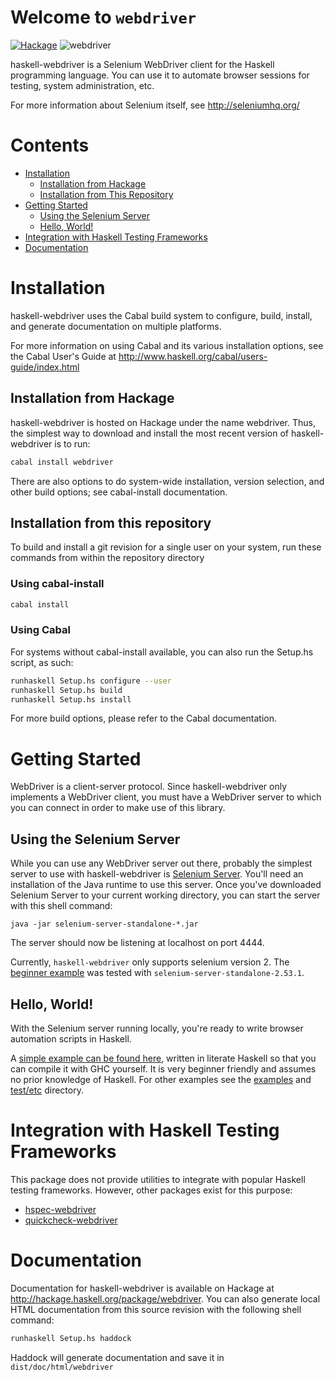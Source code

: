 
# Welcome to `webdriver`

[![Hackage](https://img.shields.io/hackage/v/webdriver.svg)](https://hackage.haskell.org/package/webdriver) ![webdriver](https://github.com/haskell-webdriver/haskell-webdriver/workflows/ci/badge.svg)

haskell-webdriver is a Selenium WebDriver client for the Haskell programming language. You can use it to automate browser sessions for testing, system administration, etc.

For more information about Selenium itself, see http://seleniumhq.org/

# Contents
* [Installation](#installation)
    * [Installation from Hackage](#installation-from-hackage)
    * [Installation from This Repository](#installation-from-this-repository)
* [Getting Started](#getting-started)
    * [Using the Selenium Server](#using-the-selenium-server)
    * [Hello, World!](#hello-world)
* [Integration with Haskell Testing Frameworks](#integration-with-haskell-testing-frameworks)
* [Documentation](#documentation)

# Installation
haskell-webdriver uses the Cabal build system to configure, build, install, and generate documentation on multiple platforms.

For more information on using Cabal and its various installation options, see the Cabal User's Guide at http://www.haskell.org/cabal/users-guide/index.html

## Installation from Hackage
haskell-webdriver is hosted on Hackage under the name webdriver. Thus, the simplest way to download and install the most recent version of haskell-webdriver is to run:

```sh
cabal install webdriver
```
There are also options to do system-wide installation, version selection, and other build options; see cabal-install documentation.

## Installation from this repository

To build and install a git revision for a single user on your system, run these commands from within the repository directory


### Using cabal-install

```sh
cabal install
```

### Using Cabal

For systems without cabal-install available, you can also run the Setup.hs
script, as such:

```sh
runhaskell Setup.hs configure --user
runhaskell Setup.hs build
runhaskell Setup.hs install
```

For more build options, please refer to the Cabal documentation.


# Getting Started

WebDriver is a client-server protocol. Since haskell-webdriver only implements a WebDriver client, you must have a WebDriver server to which you can connect in order to make use of this library.

## Using the Selenium Server
While you can use any WebDriver server out there, probably the simplest server to use with haskell-webdriver is [Selenium Server](http://docs.seleniumhq.org/download/). You'll need an installation of the Java runtime to use this server. Once you've downloaded Selenium Server to your current working directory, you can start the server with this shell command:

    java -jar selenium-server-standalone-*.jar

The server should now be listening at localhost on port 4444.

Currently, `haskell-webdriver` only supports selenium version 2.
The [beginner example](/examples/readme-example-beginner.md) was
tested with `selenium-server-standalone-2.53.1`.

## Hello, World!
With the Selenium server running locally, you're ready to write browser automation scripts in Haskell.

A [simple example can be found here](/examples/readme-example-beginner.md), written in literate Haskell so that you can compile it with GHC yourself. It is very beginner friendly and assumes no prior knowledge of Haskell. For other examples see the [examples](examples/) and [test/etc](test/etc/) directory.


# Integration with Haskell Testing Frameworks

This package does not provide utilities to integrate with popular Haskell testing frameworks. However, other packages exist for this purpose:

* [hspec-webdriver](https://hackage.haskell.org/package/hspec-webdriver)
* [quickcheck-webdriver](https://hackage.haskell.org/package/quickcheck-webdriver)

# Documentation

Documentation for haskell-webdriver is available on Hackage at <http://hackage.haskell.org/package/webdriver>. You can also generate local HTML documentation from this source revision with the following shell command:

```sh
runhaskell Setup.hs haddock
```

Haddock will generate documentation and save it in `dist/doc/html/webdriver`
